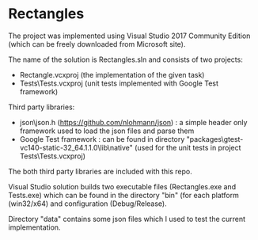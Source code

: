 # Rectangles

The project was implemented using Visual Studio 2017 Community Edition (which can be freely downloaded from Microsoft site).

The name of the solution is Rectangles.sln and consists of two projects:

- Rectangle.vcxproj (the implementation of the given task)
- Tests\Tests.vcxproj (unit tests implemented with Google Test framework)

Third party libraries:

- json\json.h (https://github.com/nlohmann/json) : a simple header only framework used to load the json files and parse them
- Google Test framework : can be found in directory "packages\gtest-vc140-static-32_64.1.1.0\lib\native" (used for the unit tests in project Tests\Tests.vcxproj)

The both third party libraries are included with this repo.

Visual Studio solution builds two executable files (Rectangles.exe and Tests.exe) which can be found in the directory "bin" (for each platform (win32/x64) and configuration (Debug/Release).

Directory "data" contains some json files which I used to test the current implementation.
